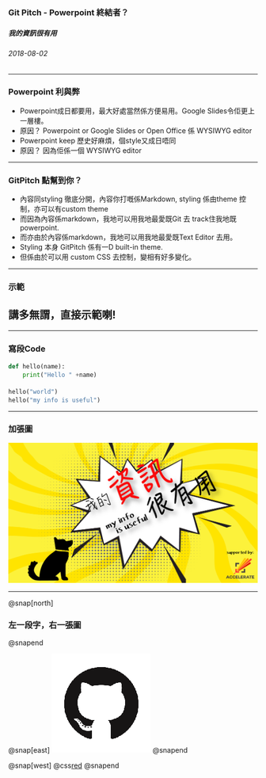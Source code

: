### Git Pitch - Powerpoint 終結者？

##### 我的資訊很有用
###### 2018-08-02
---
### Powerpoint 利與弊

* Powerpoint成日都要用，最大好處當然係方便易用。Google Slides令佢更上一層樓。
* 原因？ Powerpoint or Google Slides or Open Office 係 WYSIWYG editor
* Powerpoint keep 歷史好麻煩，個style又成日唔同
* 原因？ 因為佢係一個 WYSIWYG editor 

---
### GitPitch 點幫到你？

* 內容同styling 徹底分開，內容你打嘅係Markdown, styling 係由theme 控制，亦可以有custom theme
* 而因為內容係markdown，我地可以用我地最愛既Git 去 track住我地既powerpoint.
* 而亦由於內容係markdown，我地可以用我地最愛既Text Editor 去用。
* Styling 本身 GitPitch 係有一D built-in theme.
* 但係由於可以用 custom CSS 去控制，變相有好多變化。

---
### 示範

## 講多無謂，直接示範喇!


---
### 寫段Code 

```python
def hello(name):
    print("Hello " +name)

hello("world")
hello("my info is useful")
```

---
### 加張圖

![我的資訊很有用](./assets/imgs/img1.png)

---

@snap[north]
### 左一段字，右一張圖
@snapend


@snap[east]
![Git](./assets/imgs/git.png)
@snapend

@snap[west]
@css[red](GitPitch)
@snapend
  






  
